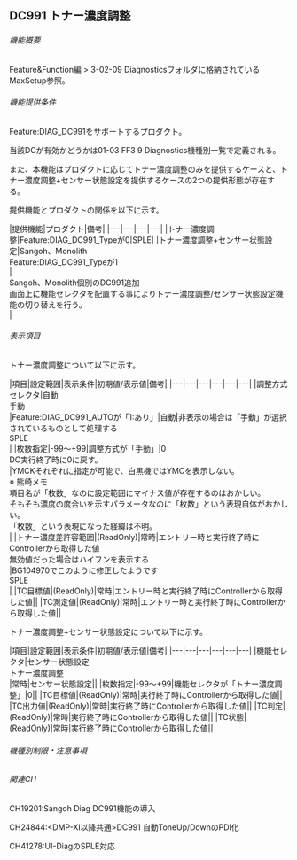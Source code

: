 ## DC991 トナー濃度調整 

###### 機能概要

Feature&Function編 > 3-02-09
Diagnosticsフォルダに格納されているMaxSetup参照。

###### 機能提供条件

Feature:DIAG\_DC991をサポートするプロダクト。

当該DCが有効かどうかは01-03 FF3 9 Diagnostics機種別一覧で定義される。

また、本機能はプロダクトに応じてトナー濃度調整のみを提供するケースと、トナー濃度調整+センサー状態設定を提供するケースの2つの提供形態が存在する。

提供機能とプロダクトの関係を以下に示す。

|提供機能|プロダクト|備考|
|---|---|---|---|
|トナー濃度調整|Feature:DIAG_DC991_Typeが0|<CH41278>SPLE|
|トナー濃度調整+センサー状態設定|Sangoh、Monolith<br/>Feature:DIAG_DC991_Typeが1<br/>|<CH19201><br/>Sangoh、Monolith個別のDC991追加<br/>画面上に機能セレクタを配置する事によりトナー濃度調整/センサー状態設定機能の切り替えを行う。<br/>|


###### 表示項目
トナー濃度調整について以下に示す。

|項目|設定範囲|表示条件|初期値/表示値|備考|
|---|---|---|---|---|---|
|調整方式セレクタ|自動<br/>手動<br/>|Feature:DIAG_DC991_AUTOが「1:あり」|自動|非表示の場合は「手動」が選択されているものとして処理する<br/><CH41278>SPLE<br/>|
|枚数指定|-99～+99|調整方式が「手動」|0<br/>DC実行終了時に0に戻す。<br/>|YMCKそれぞれに指定が可能で、白黒機ではYMCを表示しない。<br/>※ 熊崎メモ<br/>項目名が「枚数」なのに設定範囲にマイナス値が存在するのはおかしい。<br/>そもそも濃度の度合いを示すパラメータなのに「枚数」という表現自体がおかしい。<br/>「枚数」という表現になった経緯は不明。<br/>|
|トナー濃度差許容範囲|(ReadOnly)|常時|エントリー時と実行終了時にControllerから取得した値<br/>無効値だった場合はハイフンを表示する<br/>|BG104970でこのように修正したようです<br/><CH41278>SPLE<br/>|
|TC目標値|(ReadOnly)|常時|エントリー時と実行終了時にControllerから取得した値||
|TC測定値|(ReadOnly)|常時|エントリー時と実行終了時にControllerから取得した値||

トナー濃度調整+センサー状態設定について以下に示す。

|項目|設定範囲|表示条件|初期値/表示値|備考|
|---|---|---|---|---|---|
|機能セレクタ|センサー状態設定<br/>トナー濃度調整<br/>|常時|センサー状態設定||
|枚数指定|-99～+99|機能セレクタが「トナー濃度調整」|0||
|TC目標値|(ReadOnly)|常時|実行終了時にControllerから取得した値||
|TC出力値|(ReadOnly)|常時|実行終了時にControllerから取得した値||
|TC判定|(ReadOnly)|常時|実行終了時にControllerから取得した値||
|TC状態|(ReadOnly)|常時|実行終了時にControllerから取得した値||


###### 機種別制限・注意事項

###### 関連CH

CH19201:Sangoh Diag DC991機能の導入

CH24844:<DMP-XI以降共通>DC991 自動ToneUp/DownのPDI化

CH41278:UI-DiagのSPLE対応